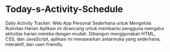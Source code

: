 # Today-s-Activity-Schedule
Daily Activity Tracker: Web App Personal Sederhana untuk Mengelola Rutinitas Harian  Aplikasi ini dirancang untuk membantu pengguna mengatur aktivitas harian mereka dengan mudah. Dibangun menggunakan HTML, CSS, dan JavaScript, aplikasi ini menawarkan antarmuka yang sederhana, interaktif, dan user-friendly.
